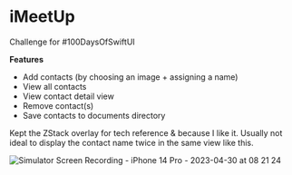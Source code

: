# iMeetUp
Challenge for #100DaysOfSwiftUI

**Features**
- Add contacts (by choosing an image + assigning a name)
- View all contacts
- View contact detail view
- Remove contact(s)
- Save contacts to documents directory

Kept the ZStack overlay for tech reference & because I like it. Usually not ideal to display the contact name twice in the same view like this.

![Simulator Screen Recording - iPhone 14 Pro - 2023-04-30 at 08 21 24](https://user-images.githubusercontent.com/23187781/235328008-af246fc5-dcf7-4722-a24c-dcd1d3968db6.gif)

